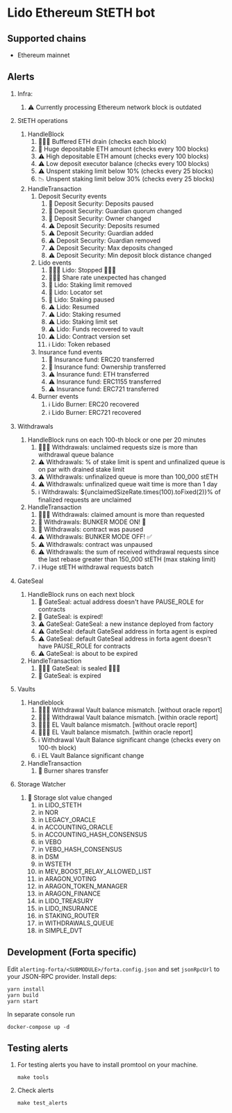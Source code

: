 # Lido Ethereum StETH bot

## Supported chains

- Ethereum mainnet

## Alerts

1. Infra:

   1. ⚠️ Currently processing Ethereum network block is outdated

2. StETH operations
   1. HandleBlock
      1. 🚨🚨🚨 Buffered ETH drain (checks each block)
      2. 🚨 Huge depositable ETH amount (checks every 100 blocks)
      3. ⚠️ High depositable ETH amount (checks every 100 blocks)
      4. ⚠️ Low deposit executor balance (checks every 100 blocks)
      5. ⚠️ Unspent staking limit below 10% (checks every 25 blocks)
      6. 📉 Unspent staking limit below 30% (checks every 25 blocks)
   2. HandleTransaction
      1. Deposit Security events
         1. 🚨 Deposit Security: Deposits paused
         2. 🚨 Deposit Security: Guardian quorum changed
         3. 🚨 Deposit Security: Owner changed
         4. ⚠️ Deposit Security: Deposits resumed
         5. ⚠️ Deposit Security: Guardian added
         6. ⚠️ Deposit Security: Guardian removed
         7. ⚠️ Deposit Security: Max deposits changed
         8. ⚠️ Deposit Security: Min deposit block distance changed
      2. Lido events
         1. 🚨🚨🚨 Lido: Stopped 🚨🚨🚨
         2. 🚨🚨🚨 Share rate unexpected has changed
         3. 🚨 Lido: Staking limit removed
         4. 🚨 Lido: Locator set
         5. 🚨 Lido: Staking paused
         6. ⚠️ Lido: Resumed
         7. ⚠️ Lido: Staking resumed
         8. ⚠️ Lido: Staking limit set
         9. ⚠️ Lido: Funds recovered to vault
         10. ⚠️ Lido: Contract version set
         11. ℹ️ Lido: Token rebased
      3. Insurance fund events
         1. 🚨 Insurance fund: ERC20 transferred
         2. 🚨 Insurance fund: Ownership transferred
         3. ⚠️ Insurance fund: ETH transferred
         4. ⚠️ Insurance fund: ERC1155 transferred
         5. ⚠️ Insurance fund: ERC721 transferred
      4. Burner events
         1. ℹ️ Lido Burner: ERC20 recovered
         2. ℹ️ Lido Burner: ERC721 recovered
3. Withdrawals
   1. HandleBlock runs on each 100-th block or one per 20 minutes
      1. 🚨🚨🚨 Withdrawals: unclaimed requests size is more than withdrawal queue balance
      2. ⚠️ Withdrawals: <limitRate>% of stake limit is spent and unfinalized queue is on par with drained stake
         limit
      3. ⚠️ Withdrawals: unfinalized queue is more than 100_000 stETH
      4. ⚠️ Withdrawals: unfinalized queue wait time is <hours> more than 1 day
      5. ℹ️ Withdrawals: ${unclaimedSizeRate.times(100).toFixed(2)}% of finalized requests are unclaimed
   2. HandleTransaction
      1. 🚨🚨🚨 Withdrawals: claimed amount is more than requested
      2. 🚨 Withdrawals: BUNKER MODE ON! 🚨
      3. 🚨 Withdrawals: contract was paused
      4. ⚠️ Withdrawals: BUNKER MODE OFF! ✅
      5. ⚠️ Withdrawals: contract was unpaused
      6. ⚠️ Withdrawals: the sum of received withdrawal requests since the last rebase greater than 150_000 stETH (max
         staking limit)
      7. ℹ️ Huge stETH withdrawal requests batch
4. GateSeal
   1. HandleBlock runs on each next block
      1. 🚨 GateSeal: actual address doesn't have PAUSE_ROLE for contracts
      2. 🚨 GateSeal: is expired!
      3. ⚠️ GateSeal: GateSeal: a new instance deployed from factory
      4. ⚠️ GateSeal: default GateSeal address in forta agent is expired
      5. ⚠️️ GateSeal: default GateSeal address in forta agent doesn't have PAUSE_ROLE for contracts
      6. ⚠️ GateSeal: is about to be expired
   2. HandleTransaction
      1. 🚨🚨🚨 GateSeal: is sealed 🚨🚨🚨
      2. 🚨 GateSeal: is expired
5. Vaults
   1. Handleblock
      1. 🚨🚨🚨 Withdrawal Vault balance mismatch. [without oracle report]
      2. 🚨🚨🚨 Withdrawal Vault balance mismatch. [within oracle report]
      3. 🚨🚨🚨 EL Vault balance mismatch. [without oracle report]
      4. 🚨🚨🚨 EL Vault balance mismatch. [within oracle report]
      5. ℹ️ Withdrawal Vault Balance significant change (checks every on 100-th block)
      6. ℹ️ EL Vault Balance significant change
   2. HandleTransaction
      1. 🚨 Burner shares transfer
6. Storage Watcher
   1. 🚨 Storage slot value changed
      1. in LIDO_STETH
      2. in NOR
      3. in LEGACY_ORACLE
      4. in ACCOUNTING_ORACLE
      5. in ACCOUNTING_HASH_CONSENSUS
      6. in VEBO
      7. in VEBO_HASH_CONSENSUS
      8. in DSM
      9. in WSTETH
      10. in MEV_BOOST_RELAY_ALLOWED_LIST
      11. in ARAGON_VOTING
      12. in ARAGON_TOKEN_MANAGER
      13. in ARAGON_FINANCE
      14. in LIDO_TREASURY
      15. in LIDO_INSURANCE
      16. in STAKING_ROUTER
      17. in WITHDRAWALS_QUEUE
      18. in SIMPLE_DVT

## Development (Forta specific)

Edit `alerting-forta/<SUBMODULE>/forta.config.json` and set `jsonRpcUrl` to your JSON-RPC provider. Install deps:

```
yarn install
yarn build
yarn start
```

In separate console run

```
docker-compose up -d
```

## Testing alerts

1. For testing alerts you have to install promtool on your machine.
   ```
   make tools
   ```
2. Check alerts
   ```
   make test_alerts
   ```
